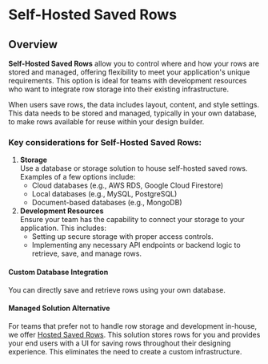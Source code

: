 # Self-Hosted Saved Rows

## Overview

**Self-Hosted Saved Rows** allow you to control where and how your rows are stored and managed, offering flexibility to meet your application's unique requirements. This option is ideal for teams with development resources who want to integrate row storage into their existing infrastructure.

When users save rows, the data includes layout, content, and style settings. This data needs to be stored and managed, typically in your own database, to make rows available for reuse within your design builder.

### **Key considerations for Self-Hosted Saved Rows:**

1. **Storage**\
   Use a database or storage solution to house self-hosted saved rows. Examples of a few options include:
   * Cloud databases (e.g., AWS RDS, Google Cloud Firestore)
   * Local databases (e.g., MySQL, PostgreSQL)
   * Document-based databases (e.g., MongoDB)
2. **Development Resources**\
   Ensure your team has the capability to connect your storage to your application. This includes:
   * Setting up secure storage with proper access controls.
   * Implementing any necessary API endpoints or backend logic to retrieve, save, and manage rows.

#### **Custom Database Integration**

You can directly save and retrieve rows using your own database.&#x20;

#### Managed Solution Alternative

For teams that prefer not to handle row storage and development in-house, we offer [Hosted Saved Rows](hosted-saved-rows.md). This solution stores rows for you and provides your end users with a UI for saving rows throughout their designing experience. This eliminates the need to create a custom infrastructure.
